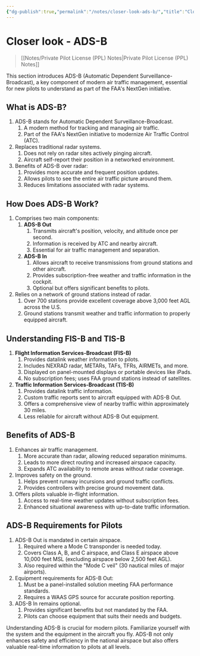 ```yaml
---
{"dg-publish":true,"permalink":"/notes/closer-look-ads-b/","title":"Closer look - ADS-B","tags":["aviation","classnotes"]}
---
```



# Closer look - ADS-B
> [[Notes/Private Pilot License (PPL) Notes\|Private Pilot License (PPL) Notes]]

This section introduces ADS-B (Automatic Dependent Surveillance-Broadcast), a key component of modern air traffic management, essential for new pilots to understand as part of the FAA's NextGen initiative.

## What is ADS-B?

1. ADS-B stands for Automatic Dependent Surveillance-Broadcast.
    1. A modern method for tracking and managing air traffic.
    2. Part of the FAA's NextGen initiative to modernize Air Traffic Control (ATC).
2. Replaces traditional radar systems.
    1. Does not rely on radar sites actively pinging aircraft.
    2. Aircraft self-report their position in a networked environment.
3. Benefits of ADS-B over radar:
    1. Provides more accurate and frequent position updates.
    2. Allows pilots to see the entire air traffic picture around them.
    3. Reduces limitations associated with radar systems.

## How Does ADS-B Work?

1. Comprises two main components:
    1. **ADS-B Out**
        1. Transmits aircraft's position, velocity, and altitude once per second.
        2. Information is received by ATC and nearby aircraft.
        3. Essential for air traffic management and separation.
    2. **ADS-B In**
        1. Allows aircraft to receive transmissions from ground stations and other aircraft.
        2. Provides subscription-free weather and traffic information in the cockpit.
        3. Optional but offers significant benefits to pilots.
2. Relies on a network of ground stations instead of radar.
    1. Over 700 stations provide excellent coverage above 3,000 feet AGL across the U.S.
    2. Ground stations transmit weather and traffic information to properly equipped aircraft.

## Understanding FIS-B and TIS-B

1. **Flight Information Services-Broadcast (FIS-B)**
    1. Provides datalink weather information to pilots.
    2. Includes NEXRAD radar, METARs, TAFs, TFRs, AIRMETs, and more.
    3. Displayed on panel-mounted displays or portable devices like iPads.
    4. No subscription fees; uses FAA ground stations instead of satellites.
2. **Traffic Information Services-Broadcast (TIS-B)**
    1. Provides datalink traffic information.
    2. Custom traffic reports sent to aircraft equipped with ADS-B Out.
    3. Offers a comprehensive view of nearby traffic within approximately 30 miles.
    4. Less reliable for aircraft without ADS-B Out equipment.

## Benefits of ADS-B

1. Enhances air traffic management.
    1. More accurate than radar, allowing reduced separation minimums.
    2. Leads to more direct routing and increased airspace capacity.
    3. Expands ATC availability to remote areas without radar coverage.
2. Improves safety on the ground.
    1. Helps prevent runway incursions and ground traffic conflicts.
    2. Provides controllers with precise ground movement data.
3. Offers pilots valuable in-flight information.
    1. Access to real-time weather updates without subscription fees.
    2. Enhanced situational awareness with up-to-date traffic information.

## ADS-B Requirements for Pilots

1. ADS-B Out is mandated in certain airspace.
    1. Required where a Mode C transponder is needed today.
    2. Covers Class A, B, and C airspace, and Class E airspace above 10,000 feet MSL (excluding airspace below 2,500 feet AGL).
    3. Also required within the "Mode C veil" (30 nautical miles of major airports).
2. Equipment requirements for ADS-B Out:
    1. Must be a panel-installed solution meeting FAA performance standards.
    2. Requires a WAAS GPS source for accurate position reporting.
3. ADS-B In remains optional.
    1. Provides significant benefits but not mandated by the FAA.
    2. Pilots can choose equipment that suits their needs and budgets.

Understanding ADS-B is crucial for modern pilots. Familiarize yourself with the system and the equipment in the aircraft you fly. ADS-B not only enhances safety and efficiency in the national airspace but also offers valuable real-time information to pilots at all levels.